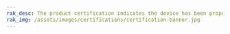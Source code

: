 ```yaml
---
rak_desc: The product certification indicates the device has been properly assessed where it meets the qualification criteria and also has passed the performance and quality tests. Hence, the following tables display the various certifications of the RAK products to guarantee these devices are safe, reliable, and high-quality.
rak_img: /assets/images/certifications/certification-banner.jpg
---
```


<rk-show-certification :product="'wisduo'" :headers="[
  'EUROPE',
  'USA',
  'AUSTRALIA',
  'BRAZIL',
  'CANADA',
  'JAPAN',
  'KOREA',
  'LoRa Alliance',
  'UK',
  ]"/>

<rk-certification-newsletter/>
